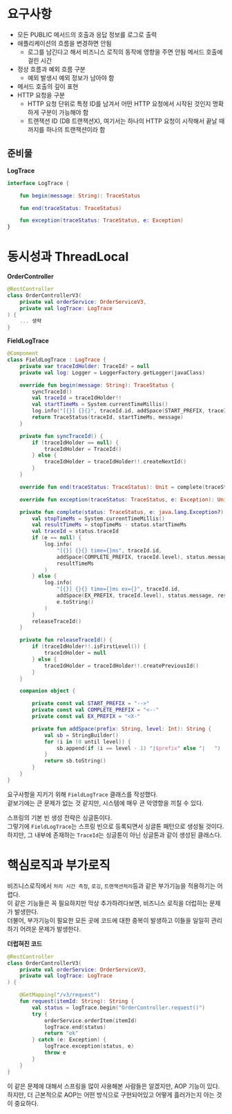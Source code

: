 # 요구사항 

* 모든 PUBLIC 메서드의 호출과 응답 정보를 로그로 출력 
* 애플리케이션의 흐름을 변경하면 안됨
    * 로그를 남긴다고 해서 비즈니스 로직의 동작에 영향을 주면 안됨 메서드 호출에 걸린 시간
* 정상 흐름과 예외 흐름 구분
    * 예외 발생시 예외 정보가 남아야 함
* 메서드 호출의 깊이 표현 
* HTTP 요청을 구분
    * HTTP 요청 단위로 특정 ID를 남겨서 어떤 HTTP 요청에서 시작된 것인지 명확하게 구분이 가능해야 함
    * 트랜잭션 ID (DB 트랜잭션X), 여기서는 하나의 HTTP 요청이 시작해서 끝날 때 까지를 하나의 트랜잭션이라 함

## 준비물 

**LogTrace**
```kt
interface LogTrace {

    fun begin(message: String): TraceStatus

    fun end(traceStatus: TraceStatus)

    fun exception(traceStatus: TraceStatus, e: Exception)
}
```

# 동시성과 ThreadLocal    
  
**OrderController**
```kt
@RestController
class OrderControllerV3(
    private val orderService: OrderServiceV3,
    private val logTrace: LogTrace
) {
    ... 생략 
}
``` 

**FieldLogTrace**
```kt
@Component 
class FieldLogTrace : LogTrace {
    private var traceIdHolder: TraceId? = null
    private val log: Logger = LoggerFactory.getLogger(javaClass)

    override fun begin(message: String): TraceStatus {
        syncTraceId()
        val traceId = traceIdHolder!!
        val startTimeMs = System.currentTimeMillis()
        log.info("[{}] {}{}", traceId.id, addSpace(START_PREFIX, traceId.level), message)
        return TraceStatus(traceId, startTimeMs, message)
    }

    private fun syncTraceId() {
        if (traceIdHolder == null) {
            traceIdHolder = TraceId()
        } else {
            traceIdHolder = traceIdHolder!!.createNextId()
        }
    }

    override fun end(traceStatus: TraceStatus): Unit = complete(traceStatus, null)

    override fun exception(traceStatus: TraceStatus, e: Exception): Unit = complete(traceStatus, e)

    private fun complete(status: TraceStatus, e: java.lang.Exception?) {
        val stopTimeMs = System.currentTimeMillis()
        val resultTimeMs = stopTimeMs - status.startTimeMs
        val traceId = status.traceId
        if (e == null) {
            log.info(
                "[{}] {}{} time={}ms", traceId.id,
                addSpace(COMPLETE_PREFIX, traceId.level), status.message,
                resultTimeMs
            )
        } else {
            log.info(
                "[{}] {}{} time={}ms ex={}", traceId.id,
                addSpace(EX_PREFIX, traceId.level), status.message, resultTimeMs,
                e.toString()
            )
        }
        releaseTraceId()
    }

    private fun releaseTraceId() {
        if (traceIdHolder!!.isFirstLevel()) {
            traceIdHolder = null
        } else {
            traceIdHolder = traceIdHolder!!.createPreviousId()
        }
    }

    companion object {

        private const val START_PREFIX = "-->"
        private const val COMPLETE_PREFIX = "<--"
        private const val EX_PREFIX = "<X-"

        private fun addSpace(prefix: String, level: Int): String {
            val sb = StringBuilder()
            for (i in (0 until level)) {
                sb.append(if (i == level - 1) "|$prefix" else "|   ")
            }
            return sb.toString()
        }
    }
}
```

요구사항을 지키기 위해 `FieldLogTrace` 클래스를 작성했다.          
겉보기에는 큰 문제가 없는 것 같지만, 시스템에 매우 큰 악영향을 끼칠 수 있다.             
    
스프링의 기본 빈 생성 전략은 싱글톤이다.       
그렇기에 `FieldLogTrace`는 스프링 빈으로 등록되면서 싱글톤 패턴으로 생성될 것이다.          
하지만, 그 내부에 존재하는 `TraceId`는 싱글톤이 아닌 싱글톤과 같이 생성된 클래스다.  





# 핵심로직과 부가로직 
비즈니스로직에서 `처리 시간 측정`, `로깅`, `트랜잭션처리`등과 같은 부가기능을 적용하기는 어렵다.      
이 같은 기능들은 꼭 필요하지만 막상 추가하려다보면, 비즈니스 로직을 더럽히는 문제가 발생한다.          
더불어, 부가기능이 필요한 모든 곳에 코드에 대한 중복이 발생하고 이들을 일일히 관리하기 어려운 문제가 발생한다.        

**더럽혀진 코드**
```kt
@RestController
class OrderControllerV3(
    private val orderService: OrderServiceV3,
    private val logTrace: LogTrace
) {

    @GetMapping("/v3/request")
    fun request(itemId: String): String {
        val status = logTrace.begin("OrderController.request()")
        try {
            orderService.orderItem(itemId)
            logTrace.end(status)
            return "ok"
        } catch (e: Exception) {
            logTrace.exception(status, e)
            throw e
        }
    }
}
```   
     
이 같은 문제에 대해서 스프링을 많이 사용해본 사람들은 알겠지만, AOP 기능이 있다.            
하지만, 더 근본적으로 AOP는 어떤 방식으로 구현되어있고 어떻게 흘러가는지 아는 것이 중요하다.         




